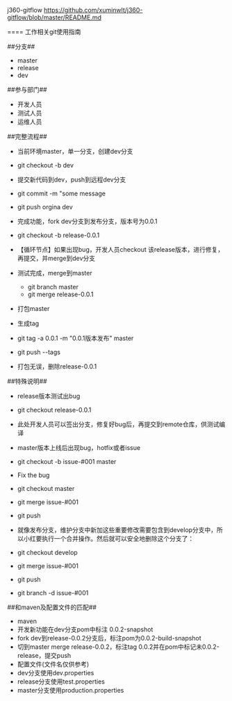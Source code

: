 j360-gitflow
https://github.com/xuminwlt/j360-gitflow/blob/master/README.md

====
工作相关git使用指南

##分支##
- master
- release
- dev


##参与部门##
- 开发人员
- 测试人员
- 运维人员


##完整流程##
- 当前环境master，单一分支，创建dev分支
 - git checkout -b dev
- 提交新代码到dev，push到远程dev分支
 - git commit -m "some message
 - git push orgina dev
- 完成功能，fork dev分支到发布分支，版本号为0.0.1
 - git checkout -b release-0.0.1
 - 【循环节点】如果出现bug，开发人员checkout 该release版本，进行修复，再提交，并merge到dev分支

- 测试完成，merge到master
  - git branch master
  - git merge release-0.0.1

- 打包master
 - 生成tag
  - git tag -a 0.0.1 -m "0.0.1版本发布" master
  - git push --tags
 - 打包无误，删除release-0.0.1



##特殊说明##
 - release版本测试出bug
  - git checkout release-0.0.1
  - 此处开发人员可以签出分支，修复好bug后，再提交到remote仓库，供测试编译
 - master版本上线后出现bug，hotfix或者issue
  - git checkout -b issue-#001 master
  -  Fix the bug

  - git checkout master
  - git merge issue-#001
  - git push

 - 就像发布分支，维护分支中新加这些重要修改需要包含到develop分支中，所以小红要执行一个合并操作。然后就可以安全地删除这个分支了：
  - git checkout develop
  - git merge issue-#001
  - git push
  - git branch -d issue-#001

##和maven及配置文件的匹配##
 - maven
  - 开发新功能在dev分支pom中标注 0.0.2-snapshot
  - fork dev到release-0.0.2分支后，标注pom为0.0.2-build-snapshot
  - 切到master merge release-0.0.2，标注tag 0.0.2并在pom中标记未0.0.2-release，提交push
 - 配置文件(文件名仅供参考)
  - dev分支使用dev.properties
  - release分支使用test.properties
  - master分支使用production.properties
